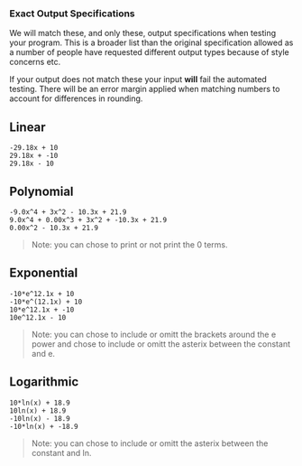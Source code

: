 ### Exact Output Specifications

We will match these, and only these, output specifications when testing your program. This is a broader list than the original specification allowed as a number of people have requested different output types because of style concerns etc.

If your output does not match these your input **will** fail
the automated testing. There will be an error margin applied when matching numbers to account for differences in rounding.

## Linear
```
-29.18x + 10
29.18x + -10
29.18x - 10
```

## Polynomial
```
-9.0x^4 + 3x^2 - 10.3x + 21.9
9.0x^4 + 0.00x^3 + 3x^2 + -10.3x + 21.9
0.00x^2 - 10.3x + 21.9
```

> Note: you can chose to print or not print the 0 terms.

## Exponential
```
-10*e^12.1x + 10
-10*e^(12.1x) + 10
10*e^12.1x + -10
10e^12.1x - 10
```

> Note: you can chose to include or omitt the brackets around the e power and chose to include or omitt the asterix between the constant and e.

## Logarithmic
```
10*ln(x) + 18.9
10ln(x) + 18.9
-10ln(x) - 18.9
-10*ln(x) + -18.9
```
> Note: you can chose to include or omitt the asterix between the constant and ln.
